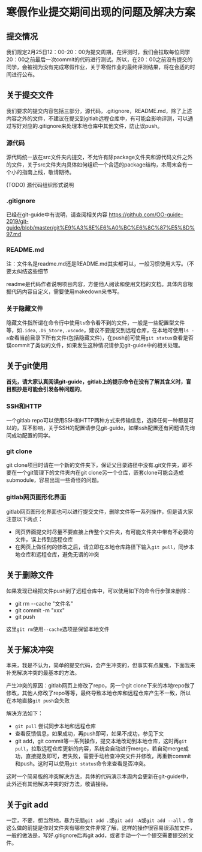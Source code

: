 # 寒假作业提交期间出现的问题及解决方案

## 提交情况

我们规定2月25日12：00-20：00为提交周期，在评测时，我们会拉取每位同学20：00之前最后一次commit的代码进行测试。所以，在20：00之前没有提交的同学，会被视为没有完成寒假作业，关于寒假作业的最终评测结果，将在合适的时间进行公布。

## 关于提交文件

我们要求的提交内容包括三部分，源代码，.gitignore，README.md，除了上述内容之外的文件，不建议在提交到gitlab远程仓库中，有可能会影响评测，可以通过写好对应的.gitignore来处理本地仓库中其他文件，防止误push。

### 源代码

源代码统一放在src文件夹内提交，不允许有除package文件夹和源代码文件之外的文件，关于src文件夹内具体如何组织一个合适的package结构，本周末会有一个小的指南上线，敬请期待。

(TODO) 源代码组织形式说明

### .gitignore

已经在git-guide中有说明，请查阅相关内容 https://github.com/OO-guide-2019/git-guide/blob/master/git%E9%A3%8E%E6%A0%BC%E6%8C%87%E5%8D%97.md

### README.md

注：文件名是readme.md还是README.md其实都可以，一般习惯使用大写。（不要太纠结这些细节

readme是代码作者说明项目内容，方便他人阅读和使用文档的文档。具体内容根据代码内容自定义，需要使用makedown来书写。

### 关于隐藏文件

隐藏文件指所谓在命令行中使用`ls`命令看不到的文件，一般是一些配置型文件等，如`.idea,.DS_Store,.vscode`，建议不要提交到远程仓库，在本地可使用`ls -a`查看当前目录下所有文件(包括隐藏文件)，在push前可使用`git status`查看是否误commit了类似的文件，如果发生这种情况请参见git-guide中的相关处理。 

## 关于git使用

**首先，请大家认真阅读git-guide，gitlab上的提示命令在没有了解其含义时，盲目照抄是可能会引发各种问题的**。

### SSH和HTTP

一个gitlab repo可以使用SSH和HTTP两种方式来传输信息，选择任何一种都是可以的，互不影响，关于SSH的配置请参见git-guide，如果ssh配置还有问题请先询问成功配置的同学。

### git clone

git clone项目时请在一个新的文件夹下，保证父目录路径中没有.git文件夹，即不要在一个git管理下的文件夹内在git clone另一个仓库，嵌套clone可能会造成submodule，容易出现一些奇怪的问题。

### gitlab网页图形化界面

gitlab网页图形化界面也可以进行提交文件，删除文件等一系列操作，但是请大家注意以下两点：

- 网页界面提交时尽量不要直接上传整个文件夹，有可能文件夹中带有不必要的文件，误上传到远程仓库
- 在网页上做任何的修改之后，请立即在本地仓库路径下输入`git pull`，同步本地仓库和远程仓库，避免无谓的冲突

## 关于删除文件

如果发现已经把文件push到了远程仓库中，可以使用如下的命令行步骤来删除：

- git rm --cache "文件名"
- git commit -m "xxx"
- git push

这里`git rm`使用`--cache`选项是保留本地文件

## 关于解决冲突

本来，我是不认为，简单的提交代码，会产生冲突的，但事实有点魔鬼，下面我来补充解决冲突的最基本的方法。

产生冲突的原因：gitlab网页上修改了repo，另一个git clone下来的本地repo做了修改，其他人修改了repo等等，最终导致本地仓库和远程仓库产生不一致，所以在本地直接`git push`会失败

解决方法如下：

- `git pull` 尝试同步本地和远程仓库
- 查看反馈信息，如果成功，再push即可，如果不成功，参见下文
- git add，git commit等一系列操作，提交本地改动到本地仓库，这时再`git pull`，拉取远程仓库更新的内容，系统会自动进行merge，若自动merge成功，直接提及即可，若失败，需要手动检查冲突文件并修改，再重新commit和push。这时可以使用`git status`命令来查看是否冲突。

这时一个简易版的冲突解决方法，具体的代码演示本周内会更新在git-guide中，此外还有其他解决冲突的好方法，敬请接待。

## 关于git add

一定，不要，想当然地，暴力无脑`git add .`或`git add -A`或`git add --all` ，你这么做的前提是你对文件夹有哪些文件非常了解，这样的操作很容易误添加文件，一般的做法是，写好.gitignore后再git add，或者手动一个一个提交需要提交的文件。

